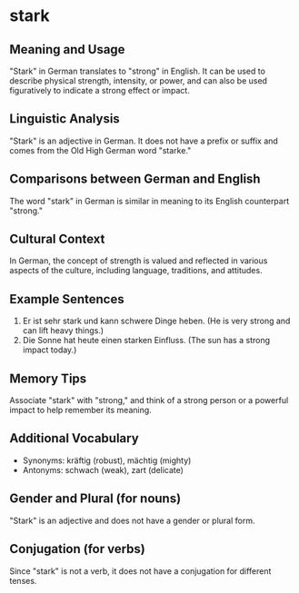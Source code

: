 # stark
## Meaning and Usage
"Stark" in German translates to "strong" in English. It can be used to describe physical strength, intensity, or power, and can also be used figuratively to indicate a strong effect or impact.

## Linguistic Analysis
"Stark" is an adjective in German. It does not have a prefix or suffix and comes from the Old High German word "starke." 

## Comparisons between German and English
The word "stark" in German is similar in meaning to its English counterpart "strong."

## Cultural Context
In German, the concept of strength is valued and reflected in various aspects of the culture, including language, traditions, and attitudes.

## Example Sentences
1. Er ist sehr stark und kann schwere Dinge heben. (He is very strong and can lift heavy things.)
2. Die Sonne hat heute einen starken Einfluss. (The sun has a strong impact today.)

## Memory Tips
Associate "stark" with "strong," and think of a strong person or a powerful impact to help remember its meaning.

## Additional Vocabulary
- Synonyms: kräftig (robust), mächtig (mighty)
- Antonyms: schwach (weak), zart (delicate)

## Gender and Plural (for nouns)
"Stark" is an adjective and does not have a gender or plural form.

## Conjugation (for verbs)
Since "stark" is not a verb, it does not have a conjugation for different tenses.